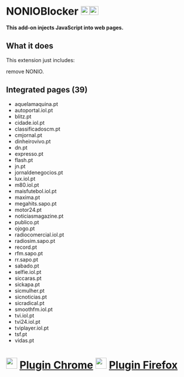 # NONIOBlocker <img src="https://raw.githubusercontent.com/alrra/browser-logos/master/src/chrome/chrome_48x48.png" width="24"/><img src="https://raw.githubusercontent.com/alrra/browser-logos/master/src/firefox/firefox_48x48.png" width="24"/>

**This add-on injects JavaScript into web pages.**

## What it does

This extension just includes:

remove NONIO.

## Integrated pages (39)

* aquelamaquina.pt
* autoportal.iol.pt
* blitz.pt
* cidade.iol.pt
* classificadoscm.pt
* cmjornal.pt
* dinheirovivo.pt
* dn.pt
* expresso.pt
* flash.pt
* jn.pt
* jornaldenegocios.pt
* lux.iol.pt
* m80.iol.pt
* maisfutebol.iol.pt
* maxima.pt
* megahits.sapo.pt
* motor24.pt
* noticiasmagazine.pt
* publico.pt
* ojogo.pt
* radiocomercial.iol.pt
* radiosim.sapo.pt
* record.pt
* rfm.sapo.pt
* rr.sapo.pt
* sabado.pt
* selfie.iol.pt
* siccaras.pt
* sickapa.pt
* sicmulher.pt
* sicnoticias.pt
* sicradical.pt
* smoothfm.iol.pt
* tvi.iol.pt
* tvi24.iol.pt
* tviplayer.iol.pt
* tsf.pt
* vidas.pt

# <img src="https://raw.githubusercontent.com/alrra/browser-logos/master/src/chrome/chrome_48x48.png" width="30"/> <a href="https://chrome.google.com/webstore/detail/nonioblocker/mgjhmbdcblaeiplecddckgalpiceoiaj">Plugin Chrome</a> <img src="https://raw.githubusercontent.com/alrra/browser-logos/master/src/firefox/firefox_48x48.png" width="30"/> <a href="https://addons.mozilla.org/pt-PT/firefox/addon/nonioblocker/">Plugin Firefox</a>